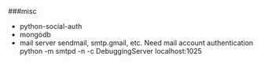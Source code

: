 ###misc
* python-social-auth
* mongodb
* mail server
  sendmail, smtp.gmail, etc. Need mail account authentication
  python -m smtpd -n -c DebuggingServer localhost:1025
